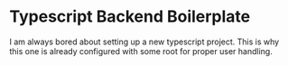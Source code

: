 # Typescript Backend Boilerplate


I am always bored about setting up a new typescript project. This is why this one is already configured with some root for proper user handling.
 
